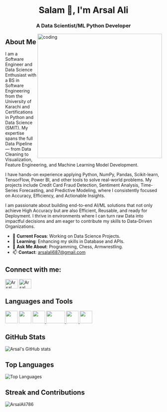 <h1 align="center">Salam 👋, I'm Arsal Ali</h1>
<h3 align="center">A Data Scientist/ML Python Developer</h3>

<img align="right" alt="coding" width="400" src="https://user-images.githubusercontent.com/74038190/212748842-9fcbad5b-6173-4175-8a61-521f3dbb7514.gif">

## About Me

I am a Software Engineer and Data Science Enthusiast with a BS in Software Engineering from the University of Karachi and Certifications in Python and Data Science (SMIT). My expertise spans the full Data Pipeline — from Data Cleaning to Visualization, Feature Engineering, and Machine Learning Model Development.

I have hands-on experience applying Python, NumPy, Pandas, Scikit-learn, TensorFlow, Power BI, and other tools to solve real-world problems. My projects include Credit Card Fraud Detection, Sentiment Analysis, Time-Series Forecasting, and Predictive Modeling, where I consistently focused on Accuracy, Efficiency, and Actionable Insights.

I am passionate about building end-to-end AI/ML solutions that not only achieve High Accuracy but are also Efficient, Reusable, and ready for Deployment. I thrive in environments where I can turn raw Data into impactful decisions and am eager to contribute my skills to Data-Driven Organizations.

- 🔭 **Current Focus**: Working on Data Science Projects.
- 🌱 **Learning**: Enhancing my skills in Database and APIs.
- 💬 **Ask Me About**: Programming, Chess, Armwrestling.
- 📫 **Contact**: arsalali687@gmail.com

## Connect with me:

<p align="left">
<a href="https://www.linkedin.com/in/arsal-ali-311b99221" target="blank"><img align="center" src="https://raw.githubusercontent.com/rahuldkjain/github-profile-readme-generator/master/src/images/icons/Social/linked-in-alt.svg" alt="Arsal Ali" height="30" width="40" /></a>
<a href="https://www.instagram.com/arsalali420" target="blank"><img align="center" src="https://raw.githubusercontent.com/rahuldkjain/github-profile-readme-generator/master/src/images/icons/Social/instagram.svg" alt="Arsal Ali" height="30" width="40" /></a>
</p>

## Languages and Tools

<p align="left">
  <a href="https://www.python.org" target="_blank" rel="noreferrer"> <img src="https://user-images.githubusercontent.com/74038190/212257472-08e52665-c503-4bd9-aa20-f5a4dae769b5.gif" width="40" height="40"/></a>
  <a href="https://www.python.org" target="_blank" rel="noreferrer"> <img src="https://user-images.githubusercontent.com/74038190/212257468-1e9a91f1-b626-4baa-b15d-5c385dfa7ed2.gif" width="40" height="40"/></a>
  <a href="https://flask.palletsprojects.com/" target="_blank" rel="noreferrer"> <img src="https://user-images.githubusercontent.com/74038190/212257465-7ce8d493-cac5-494e-982a-5a9deb852c4b.gif" width="40" height="40"/>  </a>
  <a href="https://www.w3.org/html/" target="_blank" rel="noreferrer"><img src="https://user-images.githubusercontent.com/74038190/212281775-b468df30-4edc-4bf8-a4ee-f52e1aaddc86.gif" width="60" height="40"/> </a>
  <a href="https://www.w3schools.com/css/" target="_blank" rel="noreferrer"> <img src="https://github.com/Anmol-Baranwal/Cool-GIFs-For-GitHub/assets/74038190/29fd6286-4e7b-4d6c-818f-c4765d5e39a9" width="40" height="40"/> </a>
  <a href="https://www.figma.com/" target="_blank" rel="noreferrer"> <img src="https://github.com/Anmol-Baranwal/Cool-GIFs-For-GitHub/assets/74038190/de038172-e903-4951-926c-755878deb0b4" width="40" height="40"/> </a>
</p>

## GitHub Stats

![Arsal's GitHub stats](https://github-readme-stats.vercel.app/api?username=ArsalAli786&show_icons=true&theme=radical)

## Top Languages

![Top Languages](https://github-readme-stats.vercel.app/api/top-langs/?username=ArsalAli786&layout=compact&theme=radical)

## Streak and Contributions

<p><img align="center" src="https://github-readme-streak-stats.herokuapp.com/?user=ArsalAli786&" alt="ArsalAli786" /></p>
